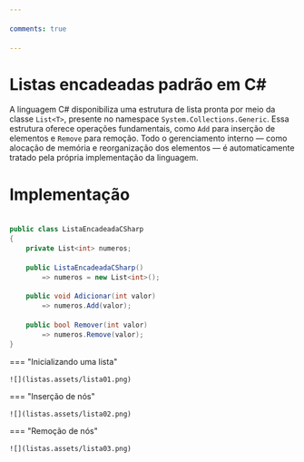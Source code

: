 ```yaml
---

comments: true

---
```


# **Listas encadeadas padrão em C#**

A linguagem C# disponibiliza uma estrutura de lista pronta por meio da classe `List<T>`, presente no namespace `System.Collections.Generic`. Essa estrutura oferece operações fundamentais, como `Add` para inserção de elementos e `Remove` para remoção. Todo o gerenciamento interno — como alocação de memória e reorganização dos elementos — é automaticamente tratado pela própria implementação da linguagem.

# **Implementação**

```csharp

public class ListaEncadeadaCSharp
{
    private List<int> numeros;

    public ListaEncadeadaCSharp()
        => numeros = new List<int>();        

    public void Adicionar(int valor)
        => numeros.Add(valor);

    public bool Remover(int valor)
        => numeros.Remove(valor);
}

```


=== "Inicializando uma lista"

    ![](listas.assets/lista01.png)

=== "Inserção de nós"

    ![](listas.assets/lista02.png)

=== "Remoção de nós"

    ![](listas.assets/lista03.png)